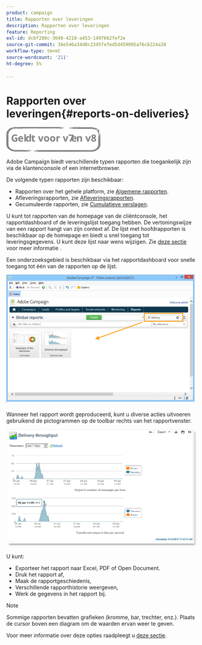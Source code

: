 ```yaml
---
product: campaign
title: Rapporten over leveringen
description: Rapporten over leveringen
feature: Reporting
exl-id: dcbf280c-3040-4218-a453-1497662fef2e
source-git-commit: 36e546a34d8c2345fefed5d459095a76c6224a38
workflow-type: tm+mt
source-wordcount: '211'
ht-degree: 5%

---
```


# Rapporten over leveringen{#reports-on-deliveries}

![](../../assets/common.svg)

Adobe Campaign biedt verschillende typen rapporten die toegankelijk zijn via de klantenconsole of een internetbrowser.

De volgende typen rapporten zijn beschikbaar:

* Rapporten over het gehele platform, zie [Algemene rapporten](../../reporting/using/global-reports.md).
* Afleveringsrapporten, zie [Afleveringsrapporten](../../reporting/using/delivery-reports.md).
* Gecumuleerde rapporten, zie [Cumulatieve verslagen](../../reporting/using/cumulative-reports.md).

U kunt tot rapporten van de homepage van de cliëntconsole, het rapportdashboard of de leveringslijst toegang hebben. De vertoningswijze van een rapport hangt van zijn context af. De lijst met hoofdrapporten is beschikbaar op de homepage en biedt u snel toegang tot leveringsgegevens. U kunt deze lijst naar wens wijzigen. Zie [deze sectie](../../reporting/using/about-reports-creation-in-campaign.md) voor meer informatie .


Een onderzoeksgebied is beschikbaar via het rapportdashboard voor snelle toegang tot één van de rapporten op de lijst.

![](assets/s_ncs_user_report_searchfield.png)

Wanneer het rapport wordt geproduceerd, kunt u diverse acties uitvoeren gebruikend de pictogrammen op de toolbar rechts van het rapportvenster.

![](assets/s_ncs_user_report_toolbar.png)

U kunt:

* Exporteer het rapport naar Excel, PDF of Open Document.
* Druk het rapport af,
* Maak de rapportgeschiedenis,
* Verschillende rapporthistorie weergeven,
* Werk de gegevens in het rapport bij.

>[!NOTE]
>
>Sommige rapporten bevatten grafieken (kromme, bar, trechter, enz.). Plaats de cursor boven een diagram om de waarden ervan weer te geven.

Voor meer informatie over deze opties raadpleegt u [deze sectie](../../reporting/using/about-adobe-campaign-reporting-tools.md).
